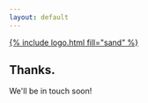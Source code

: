 ```yaml
---
layout: default
---
```


<section class="section-md-cover">
  <div class="text-center vertical-center">
    <a href="/">{% include logo.html fill="sand" %}</a>
    <h1>Thanks.</h1>
    <p>We'll be in touch soon!</p>
  </div>
</section>
